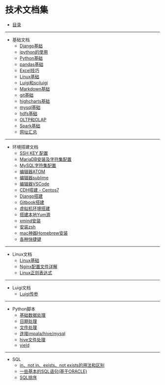 # 技术文档集

* [目录](README.md)

----

* 基础文档
    * [Django基础](base/django.md)
    * [ipython的使用](base/ipython.md)
    * [Python基础](base/Python.md)
    * [pandas基础](base/pandas.md)
    * [Excel技巧](base/Excel.md)
    * [Linux基础](base/Linux.md)
    * [Luigi和sciluigi](base/Luigi.md)
    * [Markdown基础](base/Markdown.md)
    * [git基础](base/git.md)
    * [highcharts基础](base/highcharts.md)
    * [mysql基础](base/mysql.md)
    * [hdfs基础](base/hdfs.md)
    * [OLTP和OLAP](base/OLTP_OLAP.md)
    * [Spark基础](base/Spark.md)
    * [网址汇总](base/website.md)

----
* 环境搭建文档
    * [SSH KEY 配置](install/Conf_ssh.md)
    * [MariaDB安装及字符集配置](install/Conf_MariaDB.md)
    * [MySQL字符集配置](install/Conf_Mysql.md)
    * [编辑器ATOM](install/Editor_Atom.md)
    * [编辑器sublime](install/Editor_SubLime_Text.md)
    * [编辑器VSCode](install/Editor_VS_Code.md)
    * [CDH搭建 - Centos7](install/Install_Cdh_Centos7.md)
    * [Django搭建](install/Install_Django.md)
    * [Gitbook搭建](install/Install_Gitbook.md)
    * [虚拟机环境搭建](install/Install_VirtualBox_Centos7.md)
    * [搭建本地Yum源](install/Install_yum.md)
    * [xmind安装](install/Install_xmind.md)
    * [安装zsh](install/Install_zsh.md)
    * [mac神器Homebrew安装](install/Install_brew.md)
    * [各种快捷键](install/shoutcut_key.md)
    
----
* Linux文档
    * [Linux基础](linux/command.md)
    * [Nginx配置文件详解](linux/Nginx.md)
    * [Linux正则表达式](linux/zhengze.md)

----
* Luigi文档
    * [Luigi传参](luigi/luigi.py)

----
* Python脚本
    * [基础数据处理](python_scripts/base.py)
    * [日期处理](python_scripts/date.py)
    * [文件处理](python_scripts/file.py)
    * [连接impala/hive/mysql](python_scripts/sqlalchemy.py)
    * [hive文件处理](python_scripts/hive_data.py)
    * [yield](python_scripts/yield.py)

----
* SQL
    * [in、not in、exists、not exists的用法和区别](sql/in_exist.md)
    * [一些基本的SQL语句(基于ORACLE)](sql/oracle_base_sql.md)
    * [SQL排序](sql/sql_rank.md)
